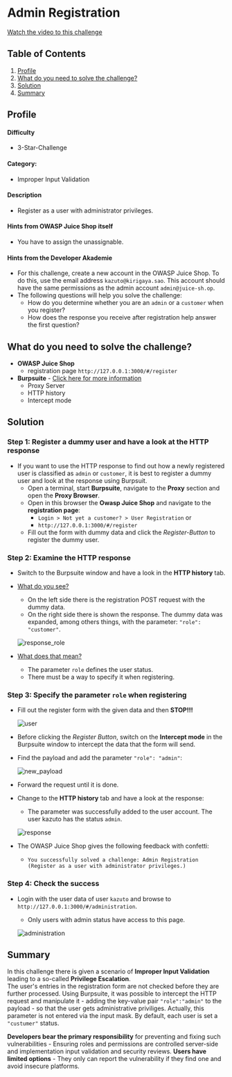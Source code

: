 # Admin Registration
<a href="https://go.screenpal.com/watch/cTVjQYnez47">Watch the video to this challenge</a>

## Table of Contents
1. <a href="#profile">Profile</a>  
2. <a href="#what-do-you-need-to-solve-the-challenge">What do you need to solve the challenge?</a>  
3. <a href="#solution">Solution</a>  
4. <a href="#summary">Summary</a> 

## Profile
#### Difficulty
- 3-Star-Challenge

#### Category:
- Improper Input Validation

#### Description
- Register as a user with administrator privileges.

#### Hints from OWASP Juice Shop itself
- You have to assign the unassignable.

#### Hints from the Developer Akademie
- For this challenge, create a new account in the OWASP Juice Shop. To do this, use the email address `kazuto@kirigaya.sao`. This account should have the same permissions as the admin account `admin@juice-sh.op`.
- The following questions will help you solve the challenge:
    - How do you determine whether you are an `admin` or a `customer` when you register?
    - How does the response you receive after registration help answer the first question?

## What do you need to solve the challenge?
- **OWASP Juice Shop**
    - registration page `http://127.0.0.1:3000/#/register`
- **Burpsuite** - <a href="https://portswigger.net/burp">Click here for more information</a>
    - Proxy Server
    - HTTP history
    - Intercept mode

## Solution
### Step 1: Register a dummy user and have a look at the HTTP response
- If you want to use the HTTP response to find out how a newly registered user is classified as `admin` or `customer`, it is best to register a dummy user and look at the response using Burpsuit.
    - Open a terminal, start **Burpsuite**, navigate to the **Proxy** section and open the **Proxy Browser**.
    - Open in this browser the **Owasp Juice Shop** and navigate to the **registration page**: 
        - `Login > Not yet a customer? > User Registration` or
        - `http://127.0.0.1:3000/#/register`
    - Fill out the form with dummy data and click the *Register-Button* to register the dummy user.

### Step 2: Examine the HTTP response
- Switch to the Burpsuite window and have a look in the **HTTP history** tab.
- <ins>What do you see?</ins> 
    - On the left side there is the registration POST request with the dummy data. 
    - On the right side there is shown the response. The dummy data was expanded, among others things, with the parameter: `"role": "customer"`.

    <img alt="response_role" src="https://github.com/SarahZimmermann-Schmutzler/juice_shop_challenges/blob/main/admin_registration/response_role.png"></img>  

- <ins>What does that mean?</ins>
    - The parameter `role` defines the user status.
    - There must be a way to specify it when registering.

### Step 3: Specify the parameter `role` when registering
- Fill out the register form with the given data and then **STOP!!!**

    <img alt="user" src="https://github.com/SarahZimmermann-Schmutzler/juice_shop_challenges/blob/main/admin_registration/user.png"></img>  

- Before clicking the *Register Button*, switch on the **Intercept mode** in the Burpsuite window to intercept the data that the form will send.
- Find the payload and add the parameter `"role": "admin"`:

    <img alt="new_payload" src="https://github.com/SarahZimmermann-Schmutzler/juice_shop_challenges/blob/main/admin_registration/new_payload.png"></img>  

- Forward the request until it is done.
- Change to the **HTTP history** tab and have a look at the response:
    - The parameter was successfully added to the user account. The user kazuto has the status `admin`.

    <img alt="response" src="https://github.com/SarahZimmermann-Schmutzler/juice_shop_challenges/blob/main/admin_registration/response.png"></img>  

- The OWASP Juice Shop gives the following feedback with confetti:
    - `You successfully solved a challenge: Admin Registration (Register as a user with administrator privileges.)`

### Step 4: Check the success
- Login with the user data of user `kazuto` and browse to `http://127.0.0.1:3000/#/administration`.
    - Only users with admin status have access to this page.

    <img alt="administration" src="https://github.com/SarahZimmermann-Schmutzler/juice_shop_challenges/blob/main/admin_registration/administration.png"></img>

## Summary
In this challenge there is given a scenario of **Improper Input Validation** leading to a so-called **Privilege Escalation**.   
The user's entries in the registration form are not checked before they are further processed. Using Burpsuite, it was possible to intercept the HTTP request and manipulate it - adding the key-value pair `"role":"admin"` to the payload - so that the user gets administrative priviliges. Actually, this parameter is not entered via the input mask. By default, each user is set a `"custumer"` status.  
  
**Developers bear the primary responsibility** for preventing and fixing such vulnerabilities - Ensuring roles and permissions are controlled server-side and implementation input validation and security reviews. **Users have limited options** - They only can report the vulnerability if they find one and avoid insecure platforms.